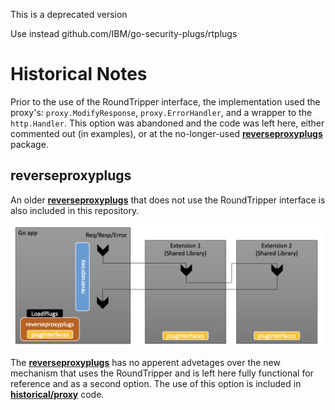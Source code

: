 
This is a deprecated version

Use instead github.com/IBM/go-security-plugs/rtplugs

# Historical Notes
Prior to the use of the RoundTripper interface, the implementation used the proxy's: `proxy.ModifyResponse`, `proxy.ErrorHandler`, and a wrapper to the `http.Handler`. This option was abandoned and the code was left here, either commented out (in examples), or at the no-longer-used [**reverseproxyplugs**](https://github.com/IBM/go-security-plugs/tree/main/historical/reverseproxyplugs)  package.
    
## reverseproxyplugs

An older [**reverseproxyplugs**](https://github.com/IBM/go-security-plugs/tree/main/historical/reverseproxyplugs) that does not use the RoundTripper interface is also included in this repository. 

<p align="center">
    <img src="https://github.com/IBM/go-security-plugs/blob/main/historical/reverseproxyplugs.png" width="700"  />
</p>

The [**reverseproxyplugs**](https://github.com/IBM/go-security-plugs/tree/main/historical/reverseproxyplugs) has no apperent advetages over the new mechanism that uses the RoundTripper and is left here fully functional for reference and as a second option. The use of this option is included in [**historical/proxy**](https://github.com/IBM/go-security-plugs/tree/main/historical/proxy.go) code. 

   


    

